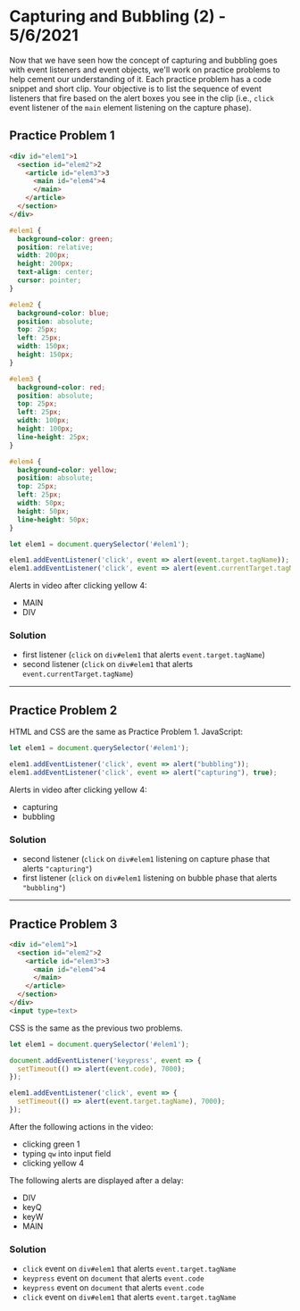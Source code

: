 
# Capturing and Bubbling (2) - 5/6/2021

Now that we have seen how the concept of capturing and bubbling goes with event listeners and event objects, we'll work on practice problems to help cement our understanding of it. Each practice problem has a code snippet and short clip. Your objective is to list the sequence of event listeners that fire based on the alert boxes you see in the clip (i.e., `click` event listener of the `main` element listening on the capture phase).

## Practice Problem 1

```html
<div id="elem1">1
  <section id="elem2">2
    <article id="elem3">3
      <main id="elem4">4
      </main>
    </article>
  </section>
</div>
```

```css
#elem1 {
  background-color: green;
  position: relative;
  width: 200px;
  height: 200px;
  text-align: center;
  cursor: pointer;
}

#elem2 {
  background-color: blue;
  position: absolute;
  top: 25px;
  left: 25px;
  width: 150px;
  height: 150px;
}

#elem3 {
  background-color: red;
  position: absolute;
  top: 25px;
  left: 25px;
  width: 100px;
  height: 100px;
  line-height: 25px;
}

#elem4 {
  background-color: yellow;
  position: absolute;
  top: 25px;
  left: 25px;
  width: 50px;
  height: 50px;
  line-height: 50px;
}
```

```javascript
let elem1 = document.querySelector('#elem1');

elem1.addEventListener('click', event => alert(event.target.tagName));
elem1.addEventListener('click', event => alert(event.currentTarget.tagName));
```

Alerts in video after clicking yellow 4:

* MAIN
* DIV

### Solution

* first listener (`click` on `div#elem1` that alerts `event.target.tagName`)
* second listener (`click` on `div#elem1` that alerts `event.currentTarget.tagName`)

---

## Practice Problem 2

HTML and CSS are the same as Practice Problem 1. JavaScript:

```javascript
let elem1 = document.querySelector('#elem1');

elem1.addEventListener('click', event => alert("bubbling"));
elem1.addEventListener('click', event => alert("capturing"), true);
```

Alerts in video after clicking yellow 4:

* capturing
* bubbling

### Solution

* second listener (`click` on `div#elem1` listening on capture phase that alerts `"capturing"`)
* first listener (`click` on `div#elem1` listening on bubble phase that alerts `"bubbling"`)

---

## Practice Problem 3

```html
<div id="elem1">1
  <section id="elem2">2
    <article id="elem3">3
      <main id="elem4">4
      </main>
    </article>
  </section>
</div>
<input type=text>
```

CSS is the same as the previous two problems.

```javascript
let elem1 = document.querySelector('#elem1');

document.addEventListener('keypress', event => {
  setTimeout(() => alert(event.code), 7000);
});

elem1.addEventListener('click', event => {
  setTimeout(() => alert(event.target.tagName), 7000);
});
```

After the following actions in the video:

* clicking green 1
* typing `qw` into input field
* clicking yellow 4

The following alerts are displayed after a delay:

* DIV
* keyQ
* keyW
* MAIN

### Solution

* `click` event on `div#elem1` that alerts `event.target.tagName`
* `keypress` event on `document` that alerts `event.code`
* `keypress` event on `document` that alerts `event.code`
* `click` event on `div#elem1` that alerts `event.target.tagName`
